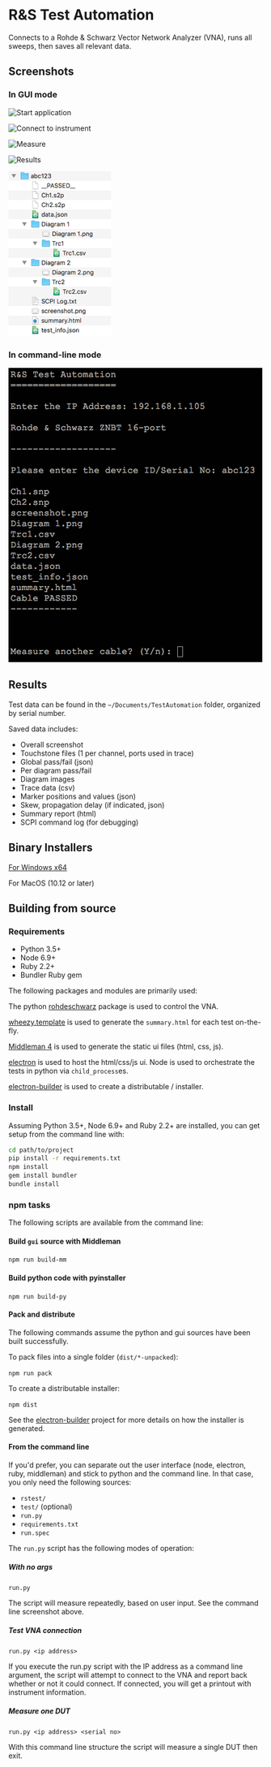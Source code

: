 R&S Test Automation
===================

Connects to a Rohde & Schwarz Vector Network Analyzer (VNA), runs all sweeps, then saves all relevant data.

Screenshots
-----------

### In GUI mode

![Start application](docs/screenshots/bordered/1_start.png)

![Connect to instrument](docs/screenshots/bordered/2_connected.png)

![Measure](docs/screenshots/bordered/3_measuring.png)

![Results](docs/screenshots/bordered/4_results.png)

![Files](docs/screenshots/5_files.png)

### In command-line mode

![Command line](docs/screenshots/command_line.png)

Results
-------

Test data can be found in the `~/Documents/TestAutomation` folder, organized by serial number.

Saved data includes:

- Overall screenshot
- Touchstone files (1 per channel, ports used in trace)
- Global pass/fail (json)
- Per diagram pass/fail
- Diagram images
- Trace data (csv)
- Marker positions and values (json)
- Skew, propagation delay (if indicated, json)
- Summary report (html)
- SCPI command log (for debugging)

Binary Installers
-----------------

[For Windows x64]()

For MacOS (10.12 or later)

Building from source
--------------------

### Requirements

- Python 3.5+
- Node 6.9+
- Ruby 2.2+
- Bundler Ruby gem

The following packages and modules are primarily used:

The python [rohdeschwarz](https://github.com/Terrabits/rohdeschwarz) package is used to control the VNA.

[wheezy.template](https://pypi.python.org/pypi/wheezy.template) is used to generate the `summary.html` for each test on-the-fly.

[Middleman 4](https://middlemanapp.com/) is used to generate the static ui files (html, css, js).

[electron](http://electron.atom.io/) is used to host the html/css/js ui. Node is used to orchestrate the tests in python via `child_process`es.

[electron-builder](https://github.com/electron-userland/electron-builder) is used to create a distributable / installer.

### Install

Assuming Python 3.5+, Node 6.9+ and Ruby 2.2+ are installed, you can get setup from the command line with:

```bash
cd path/to/project
pip install -r requirements.txt
npm install
gem install bundler
bundle install
```

### npm tasks

The following scripts are available from the command line:

#### Build `gui` source with Middleman

`npm run build-mm`

#### Build python code with pyinstaller

`npm run build-py`

#### Pack and distribute

The following commands assume the python and gui sources have been built successfully.

To pack files into a single folder (`dist/*-unpacked`):

`npm run pack`

To create a distributable installer:

`npm dist`

See the [electron-builder](https://github.com/electron-userland/electron-builder) project for more details on how the installer is generated.

#### From the command line

If you'd prefer, you can separate out the user interface (node, electron, ruby, middleman) and stick to python and the command line. In that case, you only need the following sources:

- `rstest/`
- `test/` (optional)
- `run.py`
- `requirements.txt`
- `run.spec`

The `run.py` script has the following modes of operation:

##### With no args

`run.py`

The script will measure repeatedly, based on user input. See the command line screenshot above.

##### Test VNA connection

`run.py <ip address>`

If you execute the run.py script with the IP address as a command line argument, the script will attempt to connect to the VNA and report back whether or not it could connect. If connected, you will get a printout with instrument information.

##### Measure one DUT

`run.py <ip address> <serial no>`

With this command line structure the script will measure a single DUT then exit.
